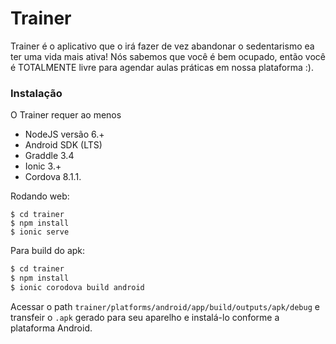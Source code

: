 # Trainer



Trainer é o aplicativo que o irá fazer de vez abandonar o sedentarismo ea ter uma vida mais ativa! Nós sabemos que você é bem ocupado, então você é TOTALMENTE livre para agendar aulas práticas em nossa plataforma :).

### Instalação

O Trainer requer ao menos 
* NodeJS versão 6.+
* Android SDK (LTS)
* Graddle 3.4 
* Ionic 3.+ 
* Cordova 8.1.1.

Rodando web:
```
$ cd trainer
$ npm install
$ ionic serve
```

Para build do apk: 

```sh
$ cd trainer
$ npm install
$ ionic corodova build android
```
Acessar o path ```trainer/platforms/android/app/build/outputs/apk/debug``` e transfeir o `.apk` gerado para seu aparelho e instalá-lo conforme a plataforma Android.

